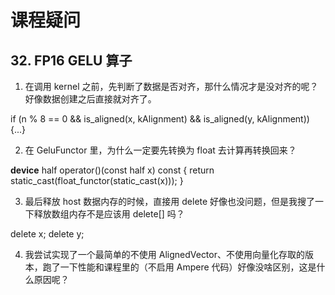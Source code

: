 # 课程疑问

## 32. FP16 GELU 算子

1. 在调用 kernel 之前，先判断了数据是否对齐，那什么情况才是没对齐的呢？好像数据创建之后直接就对齐了。

if (n % 8 == 0 && is_aligned(x, kAlignment) && is_aligned(y, kAlignment)) {...}

2. 在 GeluFunctor<half> 里，为什么一定要先转换为 float 去计算再转换回来？

__device__ half operator()(const half x) const {
    return static_cast<half>(float_functor(static_cast<float>(x)));
}

3. 最后释放 host 数据内存的时候，直接用 delete 好像也没问题，但是我搜了一下释放数组内存不是应该用 delete[] 吗？

delete x;
delete y;

4. 我尝试实现了一个最简单的不使用 AlignedVector、不使用向量化存取的版本，跑了一下性能和课程里的（不启用 Ampere 代码）好像没啥区别，这是什么原因呢？
